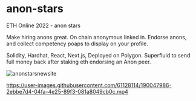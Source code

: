 # anon-stars
ETH Online 2022 - anon stars

Make hiring anons great. On chain anonymous linked in. Endorse anons, and collect competency poaps to display on your profile. 

Solidity, Hardhat, React, Next.js, Deployed on Polygon. Superfluid to send full money back after staking eth endorsing an Anon peer.

![anonstarsnewsite](https://user-images.githubusercontent.com/61128114/189515550-5607d83f-f91e-4bd8-a262-4af4dccdc3c5.png)


https://user-images.githubusercontent.com/61128114/190047986-2ebbe7d4-04fa-4e25-89f3-081a8049cb0c.mp4
